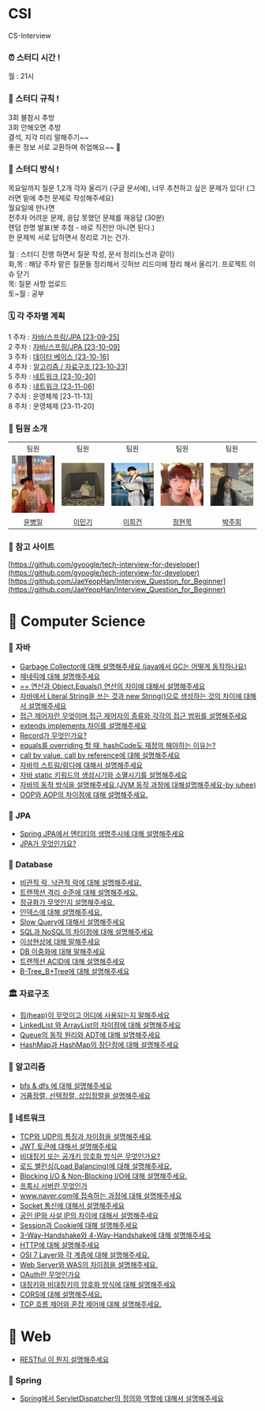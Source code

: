# CSI

CS-Interview

### ⏰ 스터디 시간 !

월 : 21시

### 📄 스터디 규칙 !

3회 불참시 추방  
3회 안해오면 추방  
결석, 지각 미리 말해주기~~  
좋은 정보 서로 교환하며 취업해요~~ 🙂

### 📣 스터디 방식 !

목요일까지 질문 1,2개 각자 올리기 (구글 문서에), 너무 추천하고 싶은 문제가 있다! (그러면 밑에 추천 문제로 작성해주세요)  
월요일에 만나면  
전주차 어려운 문제, 응답 못했던 문제를 재응답 (30분)  
랜덤 한명 발표(봇 추첨 - 바로 직전만 아니면 된다.)  
한 문제씩 서로 답하면서 정리로 가는 건가.

월 : 스터디 진행 하면서 질문 작성, 문서 정리(노션과 같이)  
화,목 : 해당 주차 맡은 질문들 정리해서 깃허브 리드미에 정리 해서 올리기. 프로젝트 이슈 닫기  
목: 질문 사항 업로드  
토~월 : 공부

### 🗓️ 각 주차별 계획

1 주차 : [자바/스프링/JPA [23-09-25]](https://outline.mon0mon.xyz/s/c43e8aa5-e19f-4c0e-b547-eb408efb4726)\
2 주차 : [자바/스프링/JPA [23-10-09]](https://outline.mon0mon.xyz/s/0654d1d2-6b09-41f9-8c59-8c0cb7545aa4/doc/2-javajpa-VYJmbgsFY3)\
3 주차 : [데이터 베이스 [23-10-16]](https://outline.mon0mon.xyz/s/0654d1d2-6b09-41f9-8c59-8c0cb7545aa4/doc/3-1h2Gnn3WhT)\
4 주차 : [알고리즘 / 자료구조 [23-10-23]](https://outline.mon0mon.xyz/s/0654d1d2-6b09-41f9-8c59-8c0cb7545aa4/doc/4-slsNU1wD5T)\
5 주차 : [네트워크 [23-10-30]](https://outline.mon0mon.xyz/s/0654d1d2-6b09-41f9-8c59-8c0cb7545aa4/doc/5-anBNkwU7VC)\
6 주차 : [네트워크 [23-11-06]](https://outline.mon0mon.xyz/s/0654d1d2-6b09-41f9-8c59-8c0cb7545aa4/doc/6-Vi6QH32neH)\
7 주차 : 운영체제 [23-11-13]\
8 주차 : 운영체제 [23-11-20]

### 👥 팀원 소개

<div>
<table>
  <tbody>
    <tr>
        <td align="center"> 팀원 </td>
        <td align="center"> 팀원 </td>
        <td align="center"> 팀원 </td>
        <td align="center"> 팀원 </td>
        <td align="center"> 팀원 </td>
    </tr>
    <tr>
     <td><img src="./docs/profile/윤병일.png" width="100px;" alt=""/><br> </td>
     <td><img src="./docs/profile/이민기.jpg" width="100px;" alt=""/><br> </td>
     <td><img src="./docs/profile/이희건.jpeg" width="100px;" alt=""/><br> </td>
     <td><img src="./docs/profile/정현목.jpeg" width="100px;" alt=""/><br> </td>
     <td><img src="./docs/profile/박주희.jpeg" width="100px;" alt=""/><br> </td>

</tr>
    <tr>
      <td align="center"><a href="https://github.com/YunByungil"> 윤병일 </a></td>
      <td align="center"><a href="https://github.com/mon0mon"> 이민기 </a></td>
      <td align="center"><a href="https://github.com/dlrjs2360"> 이희건 </a></td>
      <td align="center"><a href="https://github.com/Hyunmok-Chung"> 정현목</a></td>
      <td align="center"><a href="https://github.com/juhee77"> 박주희 </a></td>
    </tr>
  </tbody>
</table>
</div>

### 🔗 참고 사이트

[https://github.com/gyoogle/tech-interview-for-developer](https://github.com/gyoogle/tech-interview-for-developer)  
[https://github.com/JaeYeopHan/Interview_Question_for_Beginner](https://github.com/JaeYeopHan/Interview_Question_for_Beginner)

# 📌 Computer Science

### 🎯 자바

- [Garbage Collector에 대해 설명해주세요 (java에서 GC는 어떻게 동작하나요)](./Computer%20Science/Java/[Java]%20Garbage%20Collector에%20대해%20설명해주세요/index.md)
- [제네릭에 대해 설명해주세요](./Computer%20Science/Java/[Java]%20제네릭에%20대해%20설명해주세요/index.md)
- [== 연산과 Object.Equals() 연산의 차이에 대해서 설명해주세요](Computer%20Science%2FJava%2F%5BJAVA%5D%20%3D%3D%20%EC%97%B0%EC%82%B0%EA%B3%BC%20Object.Equals%28%29%20%EC%97%B0%EC%82%B0%EC%9D%98%20%EC%B0%A8%EC%9D%B4%EC%97%90%20%EB%8C%80%ED%95%B4%EC%84%9C%20%EC%84%A4%EB%AA%85%ED%95%B4%EC%A3%BC%EC%84%B8%EC%9A%94%2Findex.md)
- [자바에서 Literal String을 쓰는 것과 new String()으로 생성하는 것의 차이에 대해서 설명해주세요](<./Computer%20Science/Java/[Java]%20Literal%20String과%20new%20String()%20생성의%20차이를%20설명해주세요/index.md>)
- [접근 제어자란 무엇이며 접근 제어자의 종류와 각각의 접근 범위를 설명해주세요](Computer%20Science%2FJava%2F%5BJava%5D%20%EC%A0%91%EA%B7%BC%20%EC%A0%9C%EC%96%B4%EC%9E%90%EB%9E%80%20%EB%AC%B4%EC%97%87%EC%9D%B4%EB%A9%B0%20%EC%A0%91%EA%B7%BC%20%EC%A0%9C%EC%96%B4%EC%9E%90%EC%9D%98%20%EC%A2%85%EB%A5%98%EC%99%80%20%EA%B0%81%EA%B0%81%EC%9D%98%20%EC%A0%91%EA%B7%BC%20%EB%B2%94%EC%9C%84%EB%A5%BC%20%EC%84%A4%EB%AA%85%ED%95%B4%EC%A3%BC%EC%84%B8%EC%9A%94%2Findex.md)
- [extends implements 차이를 설명해주세요](./Computer%20Science/Java/[Java]%20extends%20implements%20차이를%20설명해주세요/index.md)
- [Record가 무엇인가요?](Computer%20Science%2FJava%2F%5BJava%5D%20Record%EA%B0%80%20%EB%AC%B4%EC%97%87%EC%9D%B8%EA%B0%80%EC%9A%94%3F%2Findex.md)
- [equals를 overriding 할 때, hashCode도 재정의 해야하는 이유는?](Computer%20Science%2FJava%2F%5BJava%5Dequals%EB%A5%BC%20overriding%20%ED%95%A0%20%EB%95%8C%20hashCode%EB%8F%84%20%EC%9E%AC%EC%A0%95%EC%9D%98%20%ED%95%B4%EC%95%BC%ED%95%98%EB%8A%94%20%EC%9D%B4%EC%9C%A0%2Findex.md)
- [call by value, call by reference에 대해 설명해주세요](Computer%20Science%2FJava%2F%5BJava%5Dcall%20by%20value-call%20by%20reference%EC%97%90%20%EB%8C%80%ED%95%B4%20%EC%84%A4%EB%AA%85%ED%95%B4%EC%A3%BC%EC%84%B8%EC%9A%94%2Findex.md)
- [자바의 스트림/람다에 대해서 설명해주세요](Computer%20Science%2FJava%2F%5BJava%5D%20%EC%9E%90%EB%B0%94%EC%9D%98%20%EC%8A%A4%ED%8A%B8%EB%A6%BC%EA%B3%BC%20%EB%9E%8C%EB%8B%A4%EC%97%90%20%EB%8C%80%ED%95%B4%20%EC%84%A4%EB%AA%85%ED%95%B4%EC%A3%BC%EC%84%B8%EC%9A%94%2Findex.md)
- [자바 static 키워드의 생성시기와 소멸시기를 설명해주세요](Computer%20Science%2FJava%2F%5BJava%5D%20static%20%ED%82%A4%EC%9B%8C%EB%93%9C%EC%9D%98%20%EC%83%9D%EC%84%B1%EC%8B%9C%EA%B8%B0%EC%99%80%20%EC%86%8C%EB%A9%B8%EC%8B%9C%EA%B8%B0%EB%A5%BC%20%EC%84%A4%EB%AA%85%ED%95%B4%EC%A3%BC%EC%84%B8%EC%9A%94%2Findex.md)
- [자바의 동작 방식을 설명해주세요.(JVM 동작 과정에 대해설명해주세요-by juhee)](Computer%20Science%2FJava%2F%5BJava%5D%20%C0%DA%B9%D9%C0%C7%20%B5%BF%C0%DB%20%B9%E6%BD%C4%C0%BB%20%BC%B3%B8%ED%C7%D8%C1%D6%BC%BC%BF%E4%2Findex.md)
- [OOP와 AOP의 차이점에 대해 설명해주세요.](Computer%20Science%2FJava%2F%5BJava%5D%20OOP%BF%CD%20AOP%C0%C7%20%C2%F7%C0%CC%C1%A1%BF%A1%20%B4%EB%C7%D8%20%BC%B3%B8%ED%C7%D8%C1%D6%BC%BC%BF%E4%2Findex.md)

### 🎯 JPA

- [Spring JPA에서 엔티티의 생명주시에 대해 설명해주세요](Computer%20Science%2FJPA%2F%5BJPA%5D%20Spring%20JPA%EC%97%90%EC%84%9C%20%EC%97%94%ED%8B%B0%ED%8B%B0%EC%9D%98%20%EC%83%9D%EB%AA%85%EC%A3%BC%EA%B8%B0%EC%97%90%20%EB%8C%80%ED%95%B4%20%EC%84%A4%EB%AA%85%ED%95%B4%EC%A3%BC%EC%84%B8%EC%9A%94%2Findex.md)
- [JPA가 무엇인가요?](./Computer%20Science/JPA/[JPA]JPA가%20무엇인가요/index.md)

### 📀 Database

- [비관적 락, 낙관적 락에 대해 설명해주세요.](./Computer%20Science/Database/[Database]비관적%20락,%20낙관적%20락에%20대해%20설명해주세요/index.md)
- [트랜잭션 격리 수준에 대해 설명해주세요.](./Computer%20Science/Database/[Database]트랜잭션%20격리%20수준에%20대해%20설명해주세요/index.md)
- [정규화가 무엇인지 설명해주세요.](./Computer%20Science/Database/[Database]정규화가%20무엇인지%20설명해주세요/index.md)
- [인덱스에 대해 설명해주세요.](Computer%20Science%2FDatabase%2F%5BDatabase%5D%EC%9D%B8%EB%8D%B1%EC%8A%A4%EC%97%90%20%EB%8C%80%ED%95%B4%20%EC%84%A4%EB%AA%85%ED%95%B4%EC%A3%BC%EC%84%B8%EC%9A%94%2Findex.md)
- [Slow Query에 대해서 설명해주세요](./Computer%20Science/Database/[Database]Slow%20Query에%20대해서%20설명해주세요/index.md)
- [SQL과 NoSQL의 차이점에 대해 설명해주세요](./Computer%20Science/Database/[Database]SQL과%20NoSQL의%20차이점에%20대해%20설명해주세요/index.md)
- [이상현상에 대해 말해주세요](Computer%20Science%2FDatabase%2F%5BDatabase%5D%EC%9D%B4%EC%83%81%ED%98%84%EC%83%81%EC%97%90%20%EB%8C%80%ED%95%B4%20%EB%A7%90%ED%95%B4%EC%A3%BC%EC%84%B8%EC%9A%94%2Findex.md)
- [DB 이중화에 대해 말해주세요](Computer%20Science%2FDatabase%2F%5BDatabase%5D%EC%9D%B4%EC%A4%91%ED%99%94%EC%97%90%20%EB%8C%80%ED%95%B4%20%EB%A7%90%ED%95%B4%EC%A3%BC%EC%84%B8%EC%9A%94%2Findex.md)
- [트랜잭션 ACID에 대해 설명해주세요](./Computer%20Science/Database/[Database]트랜잭션%20ACID에%20대해%20설명해주세요/index.md)
- [B-Tree_B+Tree에 대해 설명해주세요](Computer%20Science%2FDatabase%2F%5BDatabase%5DB-Tree_B%2BTree%EC%97%90%20%EB%8C%80%ED%95%B4%20%EC%84%A4%EB%AA%85%ED%95%B4%EC%A3%BC%EC%84%B8%EC%9A%94%2Findex.md)
### 🏛️ 자료구조

- [힙(heap)이 무엇이고 어디에 사용되는지 말해주세요](Computer%20Science%2FData%20Structure%2F%5BData%20Structure%5D%20%ED%9E%99%28heap%29%EC%9D%B4%20%EB%AC%B4%EC%97%87%EC%9D%B4%EA%B3%A0%20%EC%96%B4%EB%94%94%EC%97%90%20%EC%82%AC%EC%9A%A9%EB%90%98%EB%8A%94%EC%A7%80%20%EB%A7%90%ED%95%B4%EC%A3%BC%EC%84%B8%EC%9A%94%2Findex.md)
- [LinkedList 와 ArrayList의 차이점에 대해 설명해주세요](Computer%20Science%2FData%20Structure%2F%5BData%20Structure%5D%20LinkedList%20%EC%99%80%20ArrayList%EC%9D%98%20%EC%B0%A8%EC%9D%B4%EC%A0%90%EC%97%90%20%EB%8C%80%ED%95%B4%20%EC%84%A4%EB%AA%85%ED%95%B4%EC%A3%BC%EC%84%B8%EC%9A%94%2Findex.md)
- [Queue의 동작 원리와 ADT에 대해 설명해주세요](Computer%20Science%2FData%20Structure%2F%5BData%20Structure%5D%20Queue%EC%9D%98%20%EB%8F%99%EC%9E%91%20%EC%9B%90%EB%A6%AC%EC%99%80%20ADT%EC%97%90%20%EB%8C%80%ED%95%B4%20%EC%84%A4%EB%AA%85%ED%95%B4%EC%A3%BC%EC%84%B8%EC%9A%94%2Findex.md)
- [HashMap과 HashMap의 장단점에 대해 설명해주세요](Computer%20Science%2FData%20Structure%2F%5BData%20Structure%5D%20HashMap%EA%B3%BC%20HashMap%EC%9D%98%20%EC%9E%A5%EB%8B%A8%EC%A0%90%EC%97%90%20%EB%8C%80%ED%95%B4%20%EC%84%A4%EB%AA%85%ED%95%B4%EC%A3%BC%EC%84%B8%EC%9A%94%2Findex.md)

### 🧬 알고리즘

- [bfs & dfs 에 대해 설명해주세요](Computer%20Science%2FAlgorithm%2F%5BAlgorithm%5D%20bfs%20%26%20dfs%20%EC%97%90%20%EB%8C%80%ED%95%B4%20%EC%84%A4%EB%AA%85%ED%95%B4%EC%A3%BC%EC%84%B8%EC%9A%94%2Findex.md)
- [거품정렬, 선택정렬, 삽입정렬을 설명해주세요](Computer%20Science%2FAlgorithm%2F%5BAlgorithm%5D%20%EA%B1%B0%ED%92%88%EC%A0%95%EB%A0%AC%2C%20%EC%84%A0%ED%83%9D%EC%A0%95%EB%A0%AC%2C%20%EC%82%BD%EC%9E%85%EC%A0%95%EB%A0%AC%EC%9D%84%20%EC%84%A4%EB%AA%85%ED%95%B4%EC%A3%BC%EC%84%B8%EC%9A%94%2Findex.md)
### 🛜 네트워크

- [TCP와 UDP의 특징과 차이점을 설명해주세요](Computer%20Science%2FNetwork%2F%5BNetwork%5D%20TCP%EC%99%80%20UDP%EC%9D%98%20%ED%8A%B9%EC%A7%95%EA%B3%BC%20%EC%B0%A8%EC%9D%B4%EC%A0%90%EC%9D%84%20%EC%84%A4%EB%AA%85%ED%95%B4%EC%A3%BC%EC%84%B8%EC%9A%94%2Findex.md)
- [JWT 토큰에 대해서 설명해주세요](Computer%20Science%2FNetwork%2F%5BNetwork%5D%20JWT%20%ED%86%A0%ED%81%B0%EC%97%90%20%EB%8C%80%ED%95%B4%EC%84%9C%20%EC%84%A4%EB%AA%85%ED%95%B4%EC%A3%BC%EC%84%B8%EC%9A%94%2Findex.md)
- [비대칭키 또는 공개키 암호화 방식은 무엇인가요?](Computer%20Science%2FNetwork%2F%5BNetwork%5D%EB%B9%84%EB%8C%80%EC%B9%AD%ED%82%A4%20%EB%98%90%EB%8A%94%20%EA%B3%B5%EA%B0%9C%ED%82%A4%20%EC%95%94%ED%98%B8%ED%99%94%20%EB%B0%A9%EC%8B%9D%EC%9D%80%20%EB%AC%B4%EC%97%87%EC%9D%B8%EA%B0%80%EC%9A%94%2Findex.md)
- [로드 밸런싱(Load Balancing)에 대해 설명해주세요.](Computer%20Science%2FNetwork%2F%5BNetwork%5D%EB%A1%9C%EB%93%9C%20%EB%B0%B8%EB%9F%B0%EC%8B%B1%28Load%20Balancing%29%EC%97%90%20%EB%8C%80%ED%95%B4%20%EC%84%A4%EB%AA%85%ED%95%B4%EC%A3%BC%EC%84%B8%EC%9A%94%2Findex.md)
- [Blocking I/O & Non-Blocking I/O에 대해 설명해주세요.](Computer%20Science%2FNetwork%2F%5BNetwork%5DBlocking%20IO%20%26%20Non-Blocking%20IO%EC%97%90%20%EB%8C%80%ED%95%B4%20%EC%84%A4%EB%AA%85%ED%95%B4%EC%A3%BC%EC%84%B8%EC%9A%94%2Findex.md)
- [프록시 서버란 무엇인가 ](Computer%20Science%2FNetwork%2F%5BNetwork%5D%20%ED%94%84%EB%A1%9D%EC%8B%9C%20%EC%84%9C%EB%B2%84%EB%9E%80%20%EB%AC%B4%EC%97%87%EC%9D%B8%EA%B0%80%EC%9A%94%2Findex.md)
- [www.naver.com에 접속하는 과정에 대해 설명해주세요](Computer%20Science%2FNetwork%2F%5BNetwork%5D%20www.naver.com%EC%97%90%20%EC%A0%91%EC%86%8D%ED%95%98%EB%8A%94%20%EA%B3%BC%EC%A0%95%EC%97%90%20%EB%8C%80%ED%95%B4%20%EC%84%A4%EB%AA%85%ED%95%B4%EC%A3%BC%EC%84%B8%EC%9A%94%2Findex.md)
- [Socket 통신에 대해서 설명해주세요](Computer%20Science%2FNetwork%2F%5BNetwork%5D%20Socket%20%ED%86%B5%EC%8B%A0%EC%97%90%20%EB%8C%80%ED%95%B4%EC%84%9C%20%EC%84%A4%EB%AA%85%ED%95%B4%EC%A3%BC%EC%84%B8%EC%9A%94%2Findex.md)
- [공인 IP와 사설 IP의 차이에 대해서 설명해주세요](Computer%20Science%2FNetwork%2F%5BNetwork%5D%20%EA%B3%B5%EC%9D%B8%20IP%EC%99%80%20%EC%82%AC%EC%84%A4%20IP%EC%9D%98%20%EC%B0%A8%EC%9D%B4%EC%97%90%20%EB%8C%80%ED%95%B4%EC%84%9C%20%EC%84%A4%EB%AA%85%ED%95%B4%EC%A3%BC%EC%84%B8%EC%9A%94%2Findex.md)
- [Session과 Cookie에 대해 설명해주세요](Computer%20Science%2FNetwork%2F%5BNetwork%5D%20Session%EA%B3%BC%20Cookie%EC%97%90%20%EB%8C%80%ED%95%B4%20%EC%84%A4%EB%AA%85%ED%95%B4%EC%A3%BC%EC%84%B8%EC%9A%94%2Findex.md)
- [3-Way-Handshake와 4-Way-Handshake에 대해 설명해주세요](Computer%20Science%2FNetwork%2F%5BNetwork%5D%203-Way-Handshake%BF%CD%204-Way-Handshake%BF%A1%20%B4%EB%C7%D8%20%BC%B3%B8%ED%C7%D8%C1%D6%BC%BC%BF%E4%2Findex.md)
- [HTTP에 대해 설명해주세요](Computer%20Science%2FNetwork%2F%5BNetwork%5D%20HTTP%BF%A1%20%B4%EB%C7%D8%20%BC%B3%B8%ED%C7%D8%C1%D6%BC%BC%BF%E4%2Findex.md)
- [OSI 7 Layer와 각 계층에 대해 설명해주세요.](Computer%20Science%2FNetwork%2F%5BNetwork%5D%20OSI%207%20Layer%EC%99%80%20%EA%B0%81%20%EA%B3%84%EC%B8%B5%EC%97%90%20%EB%8C%80%ED%95%B4%20%EC%84%A4%EB%AA%85%ED%95%B4%EC%A3%BC%EC%84%B8%EC%9A%94%2Findex.md)
- [Web Server와 WAS의 차이점을 설명해주세요.](Computer%20Science%2FNetwork%2F%5BNetwork%5D%20Web%20Server%EC%99%80%20WAS%EC%9D%98%20%EC%B0%A8%EC%9D%B4%EC%A0%90%EC%9D%84%20%EC%84%A4%EB%AA%85%ED%95%B4%EC%A3%BC%EC%84%B8%EC%9A%94%2Findex.md)
- [OAuth란 무엇인가요](./Computer%20Science/Network/[Network]%20OAuth란%20무엇인가요/index.md)
- [대칭키와 비대칭키의 암호화 방식에 대해 설명해주세요](./Computer%20Science/Network/[Network]%20대칭키와%20비대칭키의%20암호화%20방식에%20대해%20설명해주세요/index.md)
- [CORS에 대해 설명해주세요.](Computer%20Science%2FNetwork%2F%5BNetwork%5D%20CORS%BF%A1%20%B4%EB%C7%D8%20%BC%B3%B8%ED%C7%D8%C1%D6%BC%BC%BF%E4%2Findex.md)
- [TCP 흐름 제어와 혼잡 제어에 대해 설명해주세요.](Computer%20Science%2FNetwork%2F%5BNetwork%5D%20TCP%20%C8%E5%B8%A7%C1%A6%BE%EE%BF%CD%20%C8%A5%C0%E2%C1%A6%BE%EE%BF%A1%20%B4%EB%C7%D8%20%BC%B3%B8%ED%C7%D8%C1%D6%BC%BC%BF%E4%2Findex.md)

# 📌 Web

- [RESTful 이 뭔지 설명해주세요](./Web/[Web]%20RESTful%20이%20뭔지%20설명해주세요/index.md)

### 🎯 Spring

- [Spring에서 ServletDispatcher의 정의와 역할에 대해서 설명해주세요](./Web/Spring/[Spring]%20Spring에서%20DispatcherServlet의%20정의와%20역할에%20대해서%20설명해주세요/index.md)

